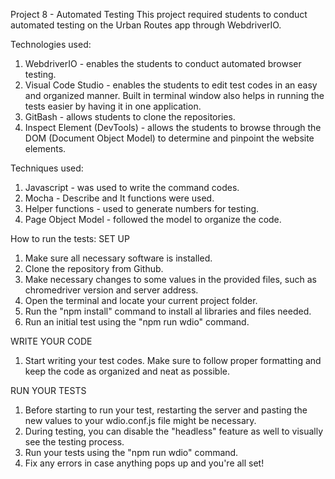 Project 8 - Automated Testing
This project required students to conduct automated testing on the Urban Routes app through WebdriverIO. 

Technologies used: 
1. WebdriverIO - enables the students to conduct automated browser testing. 
2. Visual Code Studio - enables the students to edit test codes in an easy and organized manner. Built in terminal window also helps in running the tests easier by having it in one application. 
3. GitBash - allows students to clone the repositories. 
4. Inspect Element (DevTools) - allows the students to browse through the DOM (Document Object Model) to determine and pinpoint the website elements. 

Techniques used:
1. Javascript - was used to write the command codes. 
2. Mocha - Describe and It functions were used. 
3. Helper functions - used to generate numbers for testing. 
4. Page Object Model - followed the model to organize the code. 

How to run the tests:
SET UP
1. Make sure all necessary software is installed. 
2. Clone the repository from Github. 
3. Make necessary changes to some values in the provided files, such as chromedriver version and server address. 
4. Open the terminal and locate your current project folder. 
5. Run the "npm install" command to install al libraries and files needed. 
6. Run an initial test using the "npm run wdio" command.

WRITE YOUR CODE
1. Start writing your test codes. Make sure to follow proper formatting and keep the code as organized and neat as possible. 

RUN YOUR TESTS
1. Before starting to run your test, restarting the server and pasting the new values to your wdio.conf.js file might be necessary. 
2. During testing, you can disable the "headless" feature as well to visually see the testing process. 
3. Run your tests using the "npm run wdio" command. 
4. Fix any errors in case anything pops up and you're all set!
